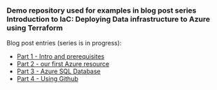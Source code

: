 ### Demo repository used for examples in blog post series Introduction to IaC: Deploying Data infrastructure to Azure using Terraform

Blog post entries (series is in progress):


- [Part 1 - Intro and prerequisites](https://www.studyyourdata.com/2023/08/introduction-to-iac-deploying-data.html)
- [Part 2 - our first Azure resource](https://www.studyyourdata.com/2023/08/introduction-to-iac-deploying-data_23.html)
- [Part 3 - Azure SQL Database](https://www.studyyourdata.com/2023/08/introduction-to-iac-deploying-data_01575843273.html)
- [Part 4 - Using Github](https://www.studyyourdata.com/2023/12/introduction-to-iac-deploying-data.html)

